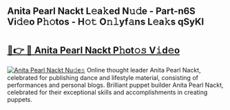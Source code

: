 ## Anita Pearl Nackt L𝚎a𝚔ed N𝚞𝚍e - Part-n6S Vi𝚍𝚎o P𝚑𝚘tos - H𝚘𝚝 O𝚗𝚕yf𝚊ns L𝚎a𝚔s qSyKI

# <h2><a href="http://kfc632.oniu.top/?m=Anita+Pearl+Nackt">🔗👉 🔴 Anita Pearl Nackt P𝚑ot𝚘𝚜 V𝚒d𝚎o</a></h2>

[![Anita Pearl Nackt Nu𝚍e𝚜](https://i.imgur.com/0qMVB7G.gif)](http://kfc632.oniu.top/?m=Anita+Pearl+Nackt)
Online thought leader Anita Pearl Nackt, celebrated for publishing dance and lifestyle material, consisting of performances and personal blogs. Brilliant puppet builder Anita Pearl Nackt, celebrated for their exceptional skills and accomplishments in creating puppets.  
